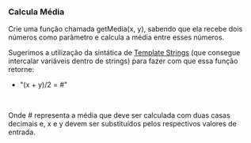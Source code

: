 ### Calcula Média ###

Crie uma função chamada getMedia(x, y), sabendo que ela recebe dois números como parâmetro e calcula a média entre esses números.

Sugerimos a utilização da sintática de [Template Strings](https://developer.mozilla.org/en-US/docs/Web/JavaScript/Reference/Template_literals) (que consegue intercalar variáveis dentro de strings) para fazer com que essa função retorne:

* "(x + y)/2 = #"

﻿

Onde # representa a média que deve ser calculada com duas casas decimais e, x e y devem ser substituídos pelos respectivos valores de entrada.
